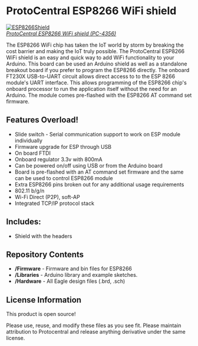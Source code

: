 ProtoCentral ESP8266 WiFi shield 
==================================
 [![ESP8266Shield](https://www.protocentral.com/img/p/3/5/1/1/3511.jpg)  
*ProtoCentral ESP8266 WiFi shield (PC-4356)*](https://www.protocentral.com/iot/935-kalam-out-of-box-iot.html?search_query=kalam&results=1)
 
The ESP8266 WiFi chip has taken the IoT world by storm by breaking the cost barrier and making the IoT truly possible. The ProtoCentral ESP8266 WiFi shield is an easy and quick way to add WiFi functionality to your Arduino.
This board can be used an Arduino shield as well as a standalone breakout board if you prefer to program the ESP8266 directly. The onboard FT230X USB-to-UART circuit allows direct access to to the ESP 8266 module's UART interface. This allows programming of the ESP8266 chip's onboard processor to run the application itself without the need for an Arduino.
The module comes pre-flashed with the ESP8266 AT command set firmware. 

Features Overload!
-------------------
*	Slide switch - Serial communication support to work on ESP module individually
*	Firmware upgrade for ESP through USB
*	On board FTDI
*	Onboard regulator 3.3v with 800mA
*	Can be powered on/off using USB or from the Arduino board 
*	Board is pre-flashed  with an AT command set firmware and the same can be used to control ESP8266 module
*	Extra ESP8266 pins broken out for any additional usage requirements
*	802.11 b/g/n
*	Wi-Fi Direct (P2P), soft-AP
*	Integrated TCP/IP protocol stack

Includes:
----------
* Shield with the headers


Repository Contents
-------------------
* **/Firmware**  - Firmware and bin files for ESP8266
* **/Libraries** - Arduino library and example sketches.
* **/Hardware**  - All Eagle design files (.brd, .sch)

License Information
-------------------
This product is open source!

Please use, reuse, and modify these files as you see fit. Please maintain attribution to Protocentral and release anything derivative under the same license.


